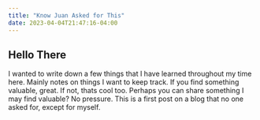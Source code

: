 ```yaml
---
title: "Know Juan Asked for This"
date: 2023-04-04T21:47:16-04:00
---
```


## Hello There

I wanted to write down a few things that I have learned throughout my time here. Mainly notes on things I want to keep track. If you find something valuable, great. If not, thats cool too. Perhaps you can share something I may find valuable? No pressure. This is a first post on a blog that no one asked for, except for myself.
